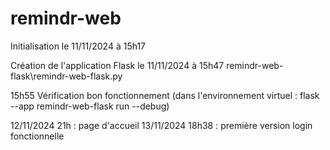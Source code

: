 # remindr-web

Initialisation le 11/11/2024 à 15h17

Création de l'application Flask le 11/11/2024 à 15h47
remindr-web-flask\remindr-web-flask.py

15h55 Vérification bon fonctionnement (dans l'environnement virtuel : flask --app remindr-web-flask run --debug)

12/11/2024 21h : page d'accueil
13/11/2024 18h38 : première version login fonctionnelle